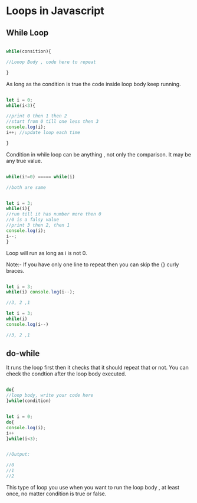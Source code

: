 # Loops in Javascript

## While Loop 

```javascript

while(consition){

//Looop Body , code here to repeat

}

```

As long as the condition is true the code inside loop body keep running. 

```javascript

let i = 0;
while(i<3){

//print 0 then 1 then 2
//start from 0 till one less then 3
console.log(i);
i++; //update loop each time

}

```

Condition in while loop can be anything , not only the comparison. It may be any true value. 

```javascript

while(i!=0) ===== while(i)

//both are same
```


```javascript

let i = 3;
while(i){
//run till it has number more then 0
//0 is a falsy value
//print 3 then 2, then 1
console.log(i);
i--;
}

```

Loop will run as long as i is not 0. 

Note:- If you have only one line to repeat then you can skip the {} curly braces.


```javascript

let i = 3;
while(i) console.log(i--);

//3, 2 ,1

let i = 3;
while(i)
console.log(i--)

//3, 2 ,1

```


## do-while

It runs the loop first then it checks that it should repeat that or not. 
You can check the condtion after the loop body executed.

```javascript

do{
//loop body, write your code here
}while(condition)

```

```javascript

let i = 0;
do{
console.log(i);
i++
}while(i<3);


//Output:

//0
//1
//2

```
This type of loop you use when you want to run the loop body , at least once, no matter condition is true or false.





















